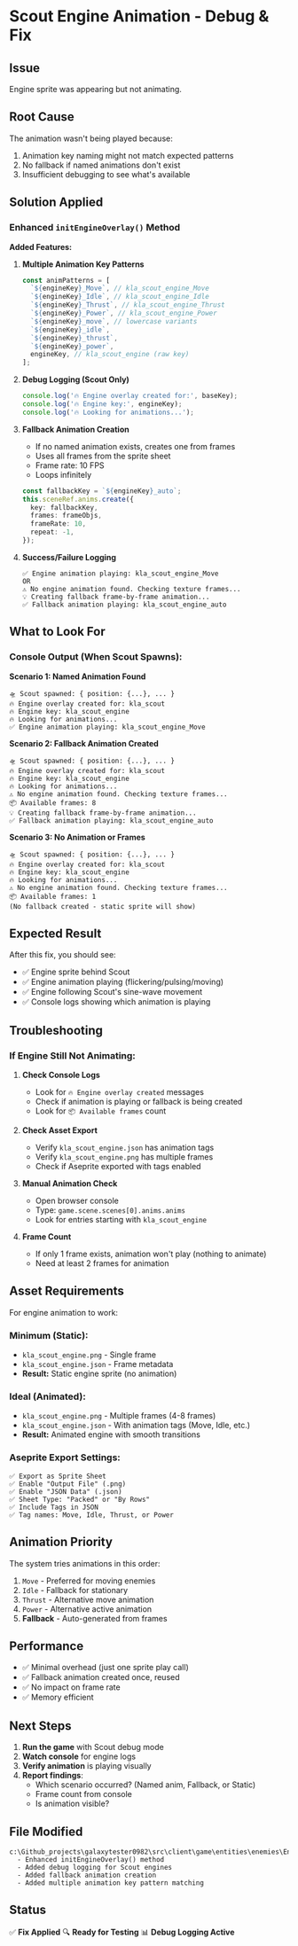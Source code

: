 # Scout Engine Animation - Debug & Fix

## Issue

Engine sprite was appearing but not animating.

## Root Cause

The animation wasn't being played because:

1. Animation key naming might not match expected patterns
2. No fallback if named animations don't exist
3. Insufficient debugging to see what's available

## Solution Applied

### Enhanced `initEngineOverlay()` Method

**Added Features:**

1. **Multiple Animation Key Patterns**

   ```typescript
   const animPatterns = [
     `${engineKey}_Move`, // kla_scout_engine_Move
     `${engineKey}_Idle`, // kla_scout_engine_Idle
     `${engineKey}_Thrust`, // kla_scout_engine_Thrust
     `${engineKey}_Power`, // kla_scout_engine_Power
     `${engineKey}_move`, // lowercase variants
     `${engineKey}_idle`,
     `${engineKey}_thrust`,
     `${engineKey}_power`,
     engineKey, // kla_scout_engine (raw key)
   ];
   ```

2. **Debug Logging (Scout Only)**

   ```typescript
   console.log('🔥 Engine overlay created for:', baseKey);
   console.log('🔥 Engine key:', engineKey);
   console.log('🔥 Looking for animations...');
   ```

3. **Fallback Animation Creation**

   - If no named animation exists, creates one from frames
   - Uses all frames from the sprite sheet
   - Frame rate: 10 FPS
   - Loops infinitely

   ```typescript
   const fallbackKey = `${engineKey}_auto`;
   this.sceneRef.anims.create({
     key: fallbackKey,
     frames: frameObjs,
     frameRate: 10,
     repeat: -1,
   });
   ```

4. **Success/Failure Logging**
   ```
   ✅ Engine animation playing: kla_scout_engine_Move
   OR
   ⚠️ No engine animation found. Checking texture frames...
   💡 Creating fallback frame-by-frame animation...
   ✅ Fallback animation playing: kla_scout_engine_auto
   ```

## What to Look For

### Console Output (When Scout Spawns):

**Scenario 1: Named Animation Found**

```
🛸 Scout spawned: { position: {...}, ... }
🔥 Engine overlay created for: kla_scout
🔥 Engine key: kla_scout_engine
🔥 Looking for animations...
✅ Engine animation playing: kla_scout_engine_Move
```

**Scenario 2: Fallback Animation Created**

```
🛸 Scout spawned: { position: {...}, ... }
🔥 Engine overlay created for: kla_scout
🔥 Engine key: kla_scout_engine
🔥 Looking for animations...
⚠️ No engine animation found. Checking texture frames...
📦 Available frames: 8
💡 Creating fallback frame-by-frame animation...
✅ Fallback animation playing: kla_scout_engine_auto
```

**Scenario 3: No Animation or Frames**

```
🛸 Scout spawned: { position: {...}, ... }
🔥 Engine overlay created for: kla_scout
🔥 Engine key: kla_scout_engine
🔥 Looking for animations...
⚠️ No engine animation found. Checking texture frames...
📦 Available frames: 1
(No fallback created - static sprite will show)
```

## Expected Result

After this fix, you should see:

- ✅ Engine sprite behind Scout
- ✅ Engine animation playing (flickering/pulsing/moving)
- ✅ Engine following Scout's sine-wave movement
- ✅ Console logs showing which animation is playing

## Troubleshooting

### If Engine Still Not Animating:

1. **Check Console Logs**

   - Look for `🔥 Engine overlay created` messages
   - Check if animation is playing or fallback is being created
   - Look for `📦 Available frames` count

2. **Check Asset Export**

   - Verify `kla_scout_engine.json` has animation tags
   - Verify `kla_scout_engine.png` has multiple frames
   - Check if Aseprite exported with tags enabled

3. **Manual Animation Check**

   - Open browser console
   - Type: `game.scene.scenes[0].anims.anims`
   - Look for entries starting with `kla_scout_engine`

4. **Frame Count**
   - If only 1 frame exists, animation won't play (nothing to animate)
   - Need at least 2 frames for animation

## Asset Requirements

For engine animation to work:

### Minimum (Static):

- `kla_scout_engine.png` - Single frame
- `kla_scout_engine.json` - Frame metadata
- **Result:** Static engine sprite (no animation)

### Ideal (Animated):

- `kla_scout_engine.png` - Multiple frames (4-8 frames)
- `kla_scout_engine.json` - With animation tags (Move, Idle, etc.)
- **Result:** Animated engine with smooth transitions

### Aseprite Export Settings:

```
✅ Export as Sprite Sheet
✅ Enable "Output File" (.png)
✅ Enable "JSON Data" (.json)
✅ Sheet Type: "Packed" or "By Rows"
✅ Include Tags in JSON
✅ Tag names: Move, Idle, Thrust, or Power
```

## Animation Priority

The system tries animations in this order:

1. `Move` - Preferred for moving enemies
2. `Idle` - Fallback for stationary
3. `Thrust` - Alternative move animation
4. `Power` - Alternative active animation
5. **Fallback** - Auto-generated from frames

## Performance

- ✅ Minimal overhead (just one sprite play call)
- ✅ Fallback animation created once, reused
- ✅ No impact on frame rate
- ✅ Memory efficient

## Next Steps

1. **Run the game** with Scout debug mode
2. **Watch console** for engine logs
3. **Verify animation** is playing visually
4. **Report findings**:
   - Which scenario occurred? (Named anim, Fallback, or Static)
   - Frame count from console
   - Is animation visible?

## File Modified

```
c:\Github_projects\galaxytester0982\src\client\game\entities\enemies\EnemyBase.ts
  - Enhanced initEngineOverlay() method
  - Added debug logging for Scout engines
  - Added fallback animation creation
  - Added multiple animation key pattern matching
```

## Status

✅ **Fix Applied**
🔍 **Ready for Testing**
📊 **Debug Logging Active**
